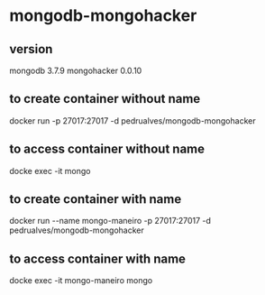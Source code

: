 # mongodb-mongohacker

## version
mongodb 3.7.9
mongohacker 0.0.10

## to create container without name
docker run -p 27017:27017 -d pedrualves/mongodb-mongohacker

## to access container without name
docke exec -it <id or custom name> mongo

## to create container with name
docker run --name mongo-maneiro -p 27017:27017 -d pedrualves/mongodb-mongohacker

## to access container with name
docke exec -it mongo-maneiro mongo
